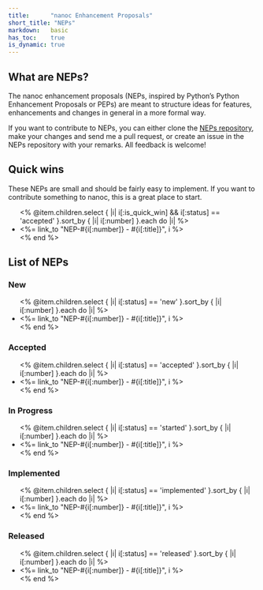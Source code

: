 ```yaml
---
title:      "nanoc Enhancement Proposals"
short_title: "NEPs"
markdown:   basic
has_toc:    true
is_dynamic: true
---
```


What are NEPs?
--------------

The nanoc enhancement proposals (NEPs, inspired by Python’s Python Enhancement Proposals or PEPs) are meant to structure ideas for features, enhancements and changes in general in a more formal way.

If you want to contribute to NEPs, you can either clone the [NEPs repository](https://github.com/nanoc/neps), make your changes and send me a pull request, or create an issue in the NEPs repository with your remarks. All feedback is welcome!

Quick wins
----------

These NEPs are small and should be fairly easy to implement. If you want to contribute something to nanoc, this is a great place to start.

<ul>
<% @item.children.select { |i| i[:is_quick_win] && i[:status] == 'accepted' }.sort_by { |i| i[:number] }.each do |i| %>
	<li><%= link_to "NEP-#{i[:number]} - #{i[:title]}", i %></li>
<% end %>
</ul>

List of NEPs
------------

### New

<ul>
<% @item.children.select { |i| i[:status] == 'new' }.sort_by { |i| i[:number] }.each do |i| %>
	<li><%= link_to "NEP-#{i[:number]} - #{i[:title]}", i %></li>
<% end %>
</ul>

### Accepted

<ul>
<% @item.children.select { |i| i[:status] == 'accepted' }.sort_by { |i| i[:number] }.each do |i| %>
	<li><%= link_to "NEP-#{i[:number]} - #{i[:title]}", i %></li>
<% end %>
</ul>

### In Progress

<ul>
<% @item.children.select { |i| i[:status] == 'started' }.sort_by { |i| i[:number] }.each do |i| %>
	<li><%= link_to "NEP-#{i[:number]} - #{i[:title]}", i %></li>
<% end %>
</ul>

### Implemented

<ul>
<% @item.children.select { |i| i[:status] == 'implemented' }.sort_by { |i| i[:number] }.each do |i| %>
	<li><%= link_to "NEP-#{i[:number]} - #{i[:title]}", i %></li>
<% end %>
</ul>

### Released

<ul>
<% @item.children.select { |i| i[:status] == 'released' }.sort_by { |i| i[:number] }.each do |i| %>
	<li><%= link_to "NEP-#{i[:number]} - #{i[:title]}", i %></li>
<% end %>
</ul>
